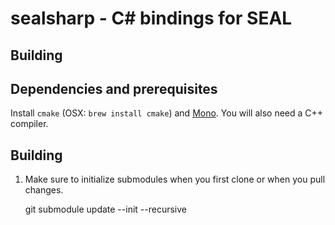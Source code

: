 
# sealsharp - C# bindings for SEAL

## Building

## Dependencies and prerequisites

Install `cmake` (OSX: `brew install cmake`) and
[Mono](https://www.mono-project.com/downloads).  You will also need a C++
compiler.

## Building

1. Make sure to initialize submodules when you first clone or when you pull changes.

    git submodule update --init --recursive
